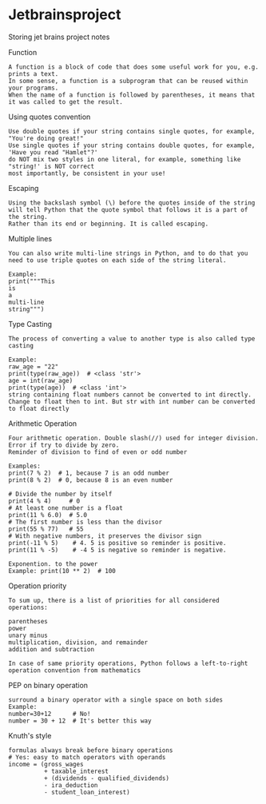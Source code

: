 # Jetbrainsproject
Storing jet brains project notes

Function

    A function is a block of code that does some useful work for you, e.g. prints a text. 
    In some sense, a function is a subprogram that can be reused within your programs. 
    When the name of a function is followed by parentheses, it means that it was called to get the result.

Using quotes convention

    Use double quotes if your string contains single quotes, for example, "You're doing great!"
    Use single quotes if your string contains double quotes, for example, 'Have you read "Hamlet"?'
    do NOT mix two styles in one literal, for example, something like "string!' is NOT correct
    most importantly, be consistent in your use!

Escaping

    Using the backslash symbol (\) before the quotes inside of the string will tell Python that the quote symbol that follows it is a part of the string.
    Rather than its end or beginning. It is called escaping.

Multiple lines 

    You can also write multi-line strings in Python, and to do that you need to use triple quotes on each side of the string literal.
    
    Example: 
    print("""This
    is
    a
    multi-line
    string""")

Type Casting

    The process of converting a value to another type is also called type casting
    
    Example:
    raw_age = "22"
    print(type(raw_age))  # <class 'str'>
    age = int(raw_age)
    print(type(age))  # <class 'int'>
    string containing float numbers cannot be converted to int directly. Change to float then to int. But str with int number can be converted to float directly

Arithmetic Operation

    Four arithmetic operation. Double slash(//) used for integer division. Error if try to divide by zero.
    Reminder of division to find of even or odd number
    
    Examples:
    print(7 % 2)  # 1, because 7 is an odd number
    print(8 % 2)  # 0, because 8 is an even number
    
    # Divide the number by itself
    print(4 % 4)     # 0
    # At least one number is a float
    print(11 % 6.0)  # 5.0
    # The first number is less than the divisor
    print(55 % 77)   # 55
    # With negative numbers, it preserves the divisor sign
    print(-11 % 5)    # 4. 5 is positive so reminder is positive.
    print(11 % -5)    # -4 5 is negative so reminder is negative.
    
    Exponention. to the power
    Example: print(10 ** 2)  # 100


Operation priority

    To sum up, there is a list of priorities for all considered operations:

    parentheses
    power
    unary minus
    multiplication, division, and remainder
    addition and subtraction
    
    In case of same priority operations, Python follows a left-to-right operation convention from mathematics

PEP on binary operation

    surround a binary operator with a single space on both sides
    Example:
    number=30+12      # No!
    number = 30 + 12  # It's better this way
    

Knuth's style

    formulas always break before binary operations
    # Yes: easy to match operators with operands
    income = (gross_wages
              + taxable_interest
              + (dividends - qualified_dividends)
              - ira_deduction
              - student_loan_interest)












